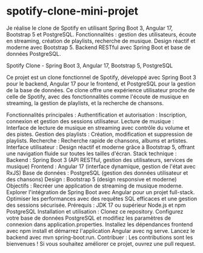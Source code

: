 # spotify-clone-mini-projet
Je réalise le clone de  Spotify en utilisant Spring Boot 3, Angular 17, Bootstrap 5 et PostgreSQL. Fonctionnalités : gestion des utilisateurs, écoute en streaming, création de playlists, recherche de musique. Design réactif et moderne avec Bootstrap 5. Backend RESTful avec Spring Boot et base de données PostgreSQL.

Spotify Clone - Spring Boot 3, Angular 17, Bootstrap 5, PostgreSQL

Ce projet est un clone fonctionnel de Spotify, développé avec Spring Boot 3 pour le backend, Angular 17 pour le frontend, et PostgreSQL pour la gestion de la base de données. Ce clone offre une expérience utilisateur proche de celle de Spotify, avec des fonctionnalités comme l'écoute de musique en streaming, la gestion de playlists, et la recherche de chansons.

Fonctionnalités principales :
Authentification et autorisation : Inscription, connexion et gestion des sessions utilisateur.
Lecture de musique : Interface de lecture de musique en streaming avec contrôle du volume et des pistes.
Gestion des playlists : Création, modification et suppression de playlists.
Recherche : Recherche rapide de chansons, albums et artistes.
Interface utilisateur : Design réactif et moderne grâce à Bootstrap 5, offrant une navigation fluide sur toutes les tailles d'écran.
Stack technique :
Backend : Spring Boot 3 (API RESTful, gestion des utilisateurs, services de musique)
Frontend : Angular 17 (interface dynamique, gestion de l'état avec RxJS)
Base de données : PostgreSQL (gestion des données utilisateur et des chansons)
Design : Bootstrap 5 (design responsive et moderne)
Objectifs :
Recréer une application de streaming de musique moderne.
Explorer l'intégration de Spring Boot avec Angular pour un projet full-stack.
Optimiser les performances avec des requêtes SQL efficaces et une gestion des sessions sécurisée.
Prérequis :
JDK 17 ou supérieur
Node.js et npm
PostgreSQL
Installation et utilisation :
Clonez ce repository.
Configurez votre base de données PostgreSQL et modifiez les paramètres de connexion dans application.properties.
Installez les dépendances frontend avec npm install et démarrez l'application Angular avec ng serve.
Lancez le backend avec mvn spring-boot:run.
Contribuer :
Les contributions sont les bienvenues ! Si vous souhaitez améliorer ce projet, ouvrez une pull request.
